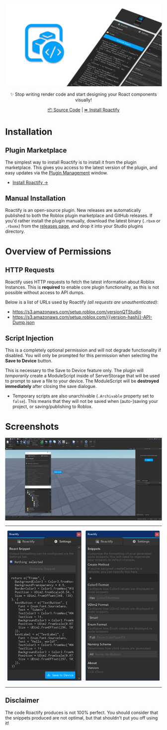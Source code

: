 <!-- Links -->
[repo/homepage]: https://github.com/csqrl/roactify-plugin
[repo/releases]: https://github.com/csqrl/roactify-plugin/releases

[plugin/toolbox]: https://roblox.com/library/4749111907

[devhub/managing-plugins]: https://developer.roblox.com/en-us/articles/Intro-to-Plugins#finding-and-managing-plugins

<!-- Images -->
[image/cover]: assets/Cover.png
[image/demo-gif]: assets/Demo.gif
[image/screenshot-home]: assets/ScreenshotHome.png
[image/screenshot-settings]: assets/ScreenshotSettings.png

<div align="center">

[![Cover][image/cover]][plugin/toolbox]

✨ Stop writing render code and start designing your Roact components visually!

[📦 Source Code][repo/homepage] | [⏩ Install Roactify][plugin/toolbox]

</div>

# Installation
## Plugin Marketplace

The simplest way to install Roactify is to install it from the plugin marketplace. This gives you access to the latest version of the plugin, and easy updates via the [Plugin Management][devhub/managing-plugins] window.

- [Install Roactify &rarr;][plugin/toolbox]

## Manual Installation

Roactify is an open-source plugin. New releases are automatically published to both the Roblox plugin marketplace and GitHub releases. If you'd rather install the plugin manually, download the latest binary (`.rbxm` or `.rbxmx`) from the [releases page][repo/releases], and drop it into your Studio plugins directory.

# Overview of Permissions

## HTTP Requests
Roactify uses HTTP requests to fetch the latest information about Roblox Instances. This is **required** to enable core plugin functionality, as this is not possible without access to API dumps.

Below is a list of URLs used by Roactify *(all requests are unauthenticated)*:

- https://s3.amazonaws.com/setup.roblox.com/versionQTStudio
- https://s3.amazonaws.com/setup.roblox.com/{{version-hash}}-API-Dump.json

## Script Injection
This is a completely optional permission and will not degrade functionality if disabled. You will only be prompted for this permission when selecting the **Save to Device** button.

This is necessary to the Save to Device feature only. The plugin will *temporarily* create a ModuleScript inside of ServerStorage that will be used to prompt to save a file to your device. The ModuleScript will be **destroyed immediately** after closing the save dialogue.

- Temporary scripts are also unarchivable (`.Archivable` property set to `false`). This means that they will not be saved when (auto-)saving your project, or saving/publishing to Roblox.

# Screenshots

[![GIF Demoing Plugin][image/demo-gif]][image/demo-gif]

<table>
<tr>
<td>

  [![Screenshot of Home Tab][image/screenshot-home]][image/screenshot-home]

</td>
<td>

  [![Screenshot of Settings Tab][image/screenshot-settings]][image/screenshot-settings]

</td>
</tr>
</table>

## Disclaimer
The code Roactify produces is not 100% perfect. You should consider that the snippets produced are not optimal, but that shouldn't put you off using it!
